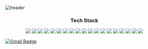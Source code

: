 
<!--
**dgreghub/dgreghub** is a ✨ _special_ ✨ repository because its `README.md` (this file) appears on your GitHub profile.

Here are some ideas to get you started:

- 🔭 I’m currently working on ...
- 🌱 I’m currently learning ...
- 👯 I’m looking to collaborate on ...
- 🤔 I’m looking for help with ...
- 💬 Ask me about ...
- 📫 How to reach me: ...
- 😄 Pronouns: ...
- ⚡ Fun fact: ...
-->
![header](https://capsule-render.vercel.app/api?type=rounded&color=timeGradient&height=200&section=header&text=GREG&fontSize=90)

<h3 align="center"> Tech Stack </h3>
<p align="center">
<img src="https://img.shields.io/badge/Python-3766AB?style=flat-square&logo=Python&logoColor=white"/></a> <img src="https://img.shields.io/badge/Java-007396?style=flat-square&logo=Java&logoColor=white"/></a> <img src="https://img.shields.io/badge/JavaScript-F7DF1E?style=flat-square&logo=JavaScript&logoColor=white"/></a> <img src="https://img.shields.io/badge/Oracle-F80000?style=flat-square&logo=Oracle&logoColor=white"/></a> <img src="https://img.shields.io/badge/Git-F05032?style=flat-square&logo=Git&logoColor=white"/></a> <img src="https://img.shields.io/badge/HTML5-E34F26?style=flat-square&logo=HTML5&logoColor=white"/></a> <img src="https://img.shields.io/badge/CSS3-1572B6?style=flat-square&logo=CSS3&logoColor=white"/></a> <img src="https://img.shields.io/badge/Postman-FF6C37?style=flat-square&logo=Postman&logoColor=white"/></a> <img src="https://img.shields.io/badge/TensorFlow-FF6F00?style=flat-square&logo=TensorFlow&logoColor=white"/></a> <img src="https://img.shields.io/badge/Linux-FCC624?style=flat-square&logo=Linux&logoColor=white"/></a> <img src="https://img.shields.io/badge/Spring-6DB33F?style=flat-square&logo=Spring&logoColor=white"/></a>  <img src="https://img.shields.io/badge/Anaconda-44A833?style=flat-square&logo=Anaconda&logoColor=white"/></a> <img src="https://img.shields.io/badge/Node.js-339933?style=flat-square&logo=Node.js&logoColor=white"/></a> <img src="https://img.shields.io/badge/MongoDB-47A248?style=flat-square&logo=MongoDB&logoColor=white"/></a> <img src="https://img.shields.io/badge/Gradle-02303A?style=flat-square&logo=Gradle&logoColor=white"/></a> <img src="https://img.shields.io/badge/React-61DAFB?style=flat-square&logo=React&logoColor=white"/></a> <img src="https://img.shields.io/badge/PostgreSQL-336791?style=flat-square&logo=PostgreSQL&logoColor=white"/></a> <img src="https://img.shields.io/badge/Jupyter-F37626?style=flat-square&logo=Jupyter&logoColor=white"/></a> <img src="https://img.shields.io/badge/ApacheKafka-231F20?style=flat-square&logo=Apache_Kafka&logoColor=white"/></a>
</p>

[![Gmail Badge](https://img.shields.io/badge/Gmail-d14836?style=flat-square&logo=Gmail&logoColor=white&link=mailto:dgreg.shin@gmail.com)](mailto:dgreg.shin@gmail.com)

  
	
